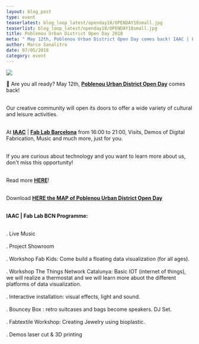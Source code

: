 ```yaml
---
layout: blog_post
type: event
teaserlatest: blog_loop_latest/openday18/OPENDAY18small.jpg
teaserlist: blog_loop_latest/openday18/OPENDAY18small.jpg
title: Poblenou Urban District Open Day 2018
meta: " May 12th, Poblenou Urban District Open Day comes back! IAAC | Fab Lab BCN will open its doors from 16:00 to 21:00, offering demos of 3D printing, guided tours and much more."
author: Marco Sanalitro
date: 07/05/2018 
category: event
---
```


<img src= "http://www.fablabbcn.org/img/blog/blog_loop_latest/openday18/OPENDAY181.jpg" align="middle"> 
<br>

📣 Are you all ready? May 12th, <strong><a href="http://www.poblenouurbandistrict.com/en/poblenou-open-day-2018/">Poblenou Urban District Open Day</a></strong> comes back! <br><br>

Our creative community will open its doors to offer a wide variety of cultural and leisure activities.<br><br> 

At <strong><a href="https://iaac.net/">IAAC</a></strong> | <strong><a href="https://fablabbcn.org/index.html">Fab Lab Barcelona</a></strong> from 16:00 to 21:00, Visits, Demos of Digital Fabrication, Music and much more, just for you.<br><br> 

If you are curious about technology and you want to learn more about us, don't miss this opportunity!<br><br>

Read more <strong><a href="http://www.poblenouurbandistrict.com/en/poblenou-open-day-2018/">HERE</a></strong>!<br><br>

Download <strong><a href="http://www.poblenouurbandistrict.com/en/map/">HERE the MAP of Poblenou Urban District Open Day</a></strong><br><br>

<strong>IAAC | Fab Lab BCN Programme:</a></strong><br><br>

. Live Music<br><br>
. Project Showroom<br><br>
. Workshop Fab Kids: Come build a floating data visualization (for all ages).<br><br>
. Workshop The Things Network Catalunya: Basic IOT (internet of things), we will realize a thermostat and we will learn more abuot the different platforms of data visualization.<br><br>
. Interactive installation: visual effects, light and sound. <br><br>
. Bouncey Box : retro suitcases and bags become speakers. DJ Set.<br><br>
. Fabtextile Workshop: Creating Jewelry using bioplastic.<br><br>
. Demos laser cut & 3D printing<br><br>
